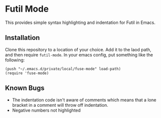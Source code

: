 # Futil Mode
This provides simple syntax highlighting and indentation for Futil in Emacs.

## Installation
Clone this repository to a location of your choice. Add it to the laod path, and then require `futil-mode`.
In your emacs config, put something like the following:
```elisp
(push "~/.emacs.d/private/local/fuse-mode" load-path)
(require 'fuse-mode)
```

## Known Bugs
 - The indentation code isn't aware of comments which means that a lone bracket in a comment will throw off indentation.
 - Negative numbers not highlighted
